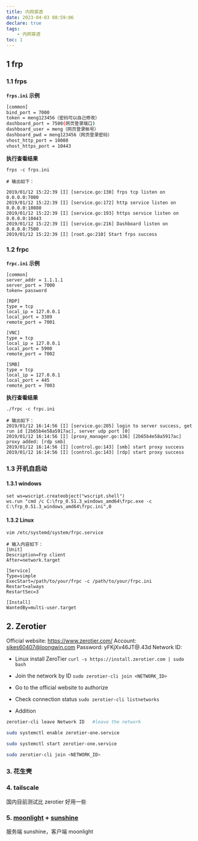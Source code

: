 ```yaml
---
title: 内网穿透
date: 2023-04-03 08:59:06
declare: true
tags:
    - 内网穿透
toc: 1
---
```

## 1 frp

### 1.1 frps

**`frps.ini` 示例**

```bash
[common]
bind_port = 7000
token = meng123456（密码可以自己修改）
dashboard_port = 7500(网页登录端口)
dashboard_user = meng（网页登录帐号）
dashboard_pwd = meng123456（网页登录密码）
vhost_http_port = 10080
vhost_https_port = 10443
```

**执行查看结果**

```shell
frps -c frps.ini

# 输出如下：

2019/01/12 15:22:39 [I] [service.go:130] frps tcp listen on 0.0.0.0:7000
2019/01/12 15:22:39 [I] [service.go:172] http service listen on 0.0.0.0:10080
2019/01/12 15:22:39 [I] [service.go:193] https service listen on 0.0.0.0:10443
2019/01/12 15:22:39 [I] [service.go:216] Dashboard listen on 0.0.0.0:7500
2019/01/12 15:22:39 [I] [root.go:210] Start frps success
```

### 1.2 frpc

**`frpc.ini` 示例**

```shell
[common]
server_addr = 1.1.1.1
server_port = 7000
token= password

[RDP]
type = tcp
local_ip = 127.0.0.1
local_port = 3389
remote_port = 7001

[VNC]
type = tcp
local_ip = 127.0.0.1
local_port = 5900
remote_port = 7002

[SMB]
type = tcp
local_ip = 127.0.0.1
local_port = 445
remote_port = 7003
```

**执行查看结果**

```shell
./frpc -c frpc.ini

# 输出如下：
2019/01/12 16:14:56 [I] [service.go:205] login to server success, get run id [2b65b4e58a5917ac], server udp port [0]
2019/01/12 16:14:56 [I] [proxy_manager.go:136] [2b65b4e58a5917ac] proxy added: [rdp smb]
2019/01/12 16:14:56 [I] [control.go:143] [smb] start proxy success
2019/01/12 16:14:56 [I] [control.go:143] [rdp] start proxy success
```

### 1.3 开机自启动

#### 1.3.1 windows

```vbs
set ws=wscript.createobject("wscript.shell")
ws.run "cmd /c C:\frp_0.51.3_windows_amd64\frpc.exe -c C:\frp_0.51.3_windows_amd64\frpc.ini",0
```

#### 1.3.2 Linux

```shell
vim /etc/systemd/system/frpc.service

# 输入内容如下：
[Unit]
Description=Frp client
After=network.target

[Service]
Type=simple
ExecStart=/path/to/your/frpc -c /path/to/your/frpc.ini
Restart=always
RestartSec=3

[Install]
WantedBy=multi-user.target
```

## 2. Zerotier

Official website: https://www.zerotier.com/
Account: sikes60407@loongwin.com
Password: yFKjXv46JT@.43d
Network ID: 
- Linux install ZeroTier
`curl -s https://install.zerotier.com | sudo bash`

- Join the network by ID
`sudo zerotier-cli join <NETWORK_ID>`

- Go to the official website to authorize

- Check connection status
`sudo zerotier-cli listnetworks`

- Addition
```bash
zerotier-cli leave Network ID   #leave the network

sudo systemctl enable zerotier-one.service

sudo systemctl start zerotier-one.service

sudo zerotier-cli join <NETWORK_ID>
```

### 3. 花生壳

### 4. tailscale
国内目前测试比 zerotier 好用一些

### 5. [moonlight](https://github.com/moonlight-stream/moonlight-qt) + [sunshine](https://github.com/LizardByte/Sunshine)
服务端 sunshine，客户端 moonlight
